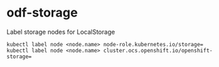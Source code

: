 # odf-storage

Label storage nodes for LocalStorage
```
kubectl label node <node.name> node-role.kubernetes.io/storage=
kubectl label node <node.name> cluster.ocs.openshift.io/openshift-storage=
```